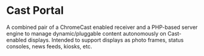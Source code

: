 # Cast Portal
A combined pair of a ChromeCast enabled receiver and a PHP-based server engine
to manage dynamic/pluggable content autonomously on Cast-enabled displays.
Intended to support displays as photo frames, status consoles, news feeds,
kiosks, etc.
